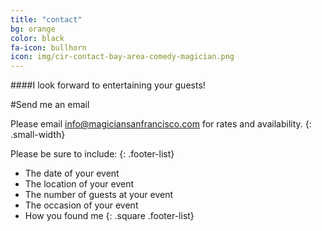 ```yaml
---
title: "contact"
bg: orange
color: black
fa-icon: bullhorn
icon: img/cir-contact-bay-area-comedy-magician.png
---
```



####I look forward to entertaining your guests!

#Send me an email

Please email [info@magiciansanfrancisco.com](mailto:info@magiciansanfrancisco.com) for rates and availability.
{: .small-width}

Please be sure to include:
{: .footer-list}

- The date of your event
- The location of your event
- The number of guests at your event
- The occasion of your event
- How you found me
{: .square .footer-list}